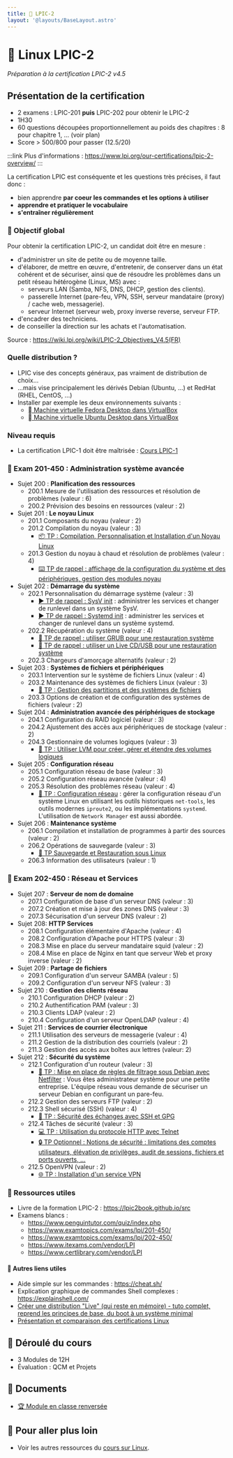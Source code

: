 ```yaml
---
title: 🐧 LPIC-2
layout: '@layouts/BaseLayout.astro'
---
```


# 🐧 Linux LPIC-2

_Préparation à la certification LPIC-2 v4.5_

## Présentation de la certification

- 2 examens : LPIC-201 **puis** LPIC-202 pour obtenir le LPIC-2
- 1H30
- 60 questions découpées proportionnellement au poids des chapitres : 8 pour chapitre 1, ... (voir plan)
- Score > 500/800 pour passer (12.5/20)

:::link
Plus d'informations : <https://www.lpi.org/our-certifications/lpic-2-overview/>
:::

La certification LPIC est conséquente et les questions très précises, il faut donc :

- bien apprendre **par coeur les commandes et les options à utiliser**
- **apprendre et pratiquer le vocabulaire**
- **s'entraîner régulièrement**

### 🎯 Objectif global

Pour obtenir la certification LPIC-2, un candidat doit être en mesure :

- d'administrer un site de petite ou de moyenne taille.
- d'élaborer, de mettre en œuvre, d'entretenir, de conserver dans un état cohérent et de sécuriser, ainsi que de résoudre les problèmes dans un petit réseau hétérogène (Linux, MS) avec :
  - serveurs LAN (Samba, NFS, DNS, DHCP, gestion des clients).
  - passerelle Internet (pare-feu, VPN, SSH, serveur mandataire (proxy) / cache web, messagerie).
  - serveur Internet (serveur web, proxy inverse reverse, serveur FTP.
- d'encadrer des techniciens.
- de conseiller la direction sur les achats et l'automatisation.

Source : <https://wiki.lpi.org/wiki/LPIC-2_Objectives_V4.5(FR)>

### Quelle distribution ?

- LPIC vise des concepts généraux, pas vraiment de distribution de choix...
- ...mais vise principalement les dérivés Debian (Ubuntu, ...) et RedHat (RHEL, CentOS, ...)
- Installer par exemple les deux environnements suivants :
  - [󰣛 Machine virtuelle Fedora Desktop dans VirtualBox](/linux/tp-installation-vbox-fedora-workstation)
  - [󰕈 Machine virtuelle Ubuntu Desktop dans VirtualBox](/linux/tp-installation-vbox-ubuntu-workstation)

### Niveau requis

- La certification LPIC-1 doit être maîtrisée : [Cours LPIC-1](/esgi/b3/lpic-1)

### 🎯 Exam 201-450 : Administration système avancée

- Sujet 200 : **Planification des ressources**
  - 200.1 Mesure de l'utilisation des ressources et résolution de problèmes (valeur : 6)
  - 200.2 Prévision des besoins en ressources (valeur : 2)
- Sujet 201 : **Le noyau Linux**
  - 201.1 Composants du noyau (valeur : 2)
  - 201.2 Compilation du noyau (valeur : 3)
    - [📦 TP : Compilation, Personnalisation et Installation d'un Noyau Linux](/linux/tp-build-kernel)
  - 201.3 Gestion du noyau à chaud et résolution de problèmes (valeur : 4)
    - [⌨️ TP de rappel : affichage de la configuration du système et des périphériques, gestion des modules noyau](/linux/tp-systeme)
- Sujet 202 : **Démarrage du système**
  - 202.1 Personnalisation du démarrage système (valeur : 3)
    - [▶️ TP de rappel : SysV init](/linux/tp-sysv) : administrer les services et changer de runlevel dans un système SysV.
    - [▶️ TP de rappel : Systemd init](/linux/tp-systemd) : administrer les services et changer de runlevel dans un système systemd.
  - 202.2 Récupération du système (valeur : 4)
    - [📀 TP de rappel : utiliser GRUB pour une restauration système](/linux/tp-grub)
    - [📀 TP de rappel : utiliser un Live CD/USB pour une restauration système](/linux/tp-rescue)
  - 202.3 Chargeurs d'amorçage alternatifs (valeur : 2)
- Sujet 203 : **Systèmes de fichiers et périphériques**
  - 203.1 Intervention sur le système de fichiers Linux (valeur : 4)
  - 203.2 Maintenance des systèmes de fichiers Linux (valeur : 3)
    - [💽 TP : Gestion des partitions et des systèmes de fichiers](/linux/tp-partitions)
  - 203.3 Options de création et de configuration des systèmes de fichiers (valeur : 2)
- Sujet 204 : **Administration avancée des périphériques de stockage**
  - 204.1 Configuration du RAID logiciel (valeur : 3)
  - 204.2 Ajustement des accès aux périphériques de stockage (valeur : 2)
  - 204.3 Gestionnaire de volumes logiques (valeur : 3)
    - [💽 TP : Utiliser LVM pour créer, gérer et étendre des volumes logiques](/linux/tp-lvm)
- Sujet 205 : **Configuration réseau**
  - 205.1 Configuration réseau de base (valeur : 3)
  - 205.2 Configuration réseau avancée (valeur : 4)
  - 205.3 Résolution des problèmes réseau (valeur : 4)
    - [📡 TP : Configuration réseau](/linux/tp-network) : gérer la configuration réseau d'un système Linux en utilisant les outils historiques `net-tools`, les outils modernes `iproute2`, ou les implémentations `systemd`. L'utilisation de `Network Manager` est aussi abordée.
- Sujet 206 : **Maintenance système**
  - 206.1 Compilation et installation de programmes à partir des sources (valeur : 2)
  - 206.2 Opérations de sauvegarde (valeur : 3)
    - [💾 TP Sauvegarde et Restauration sous Linux](/linux/tp-backup)
  - 206.3 Information des utilisateurs (valeur : 1)

### 🎯 Exam 202-450 : Réseau et Services

- Sujet 207 : **Serveur de nom de domaine**
  - 207.1 Configuration de base d'un serveur DNS (valeur : 3)
  - 207.2 Création et mise à jour des zones DNS (valeur : 3)
  - 207.3 Sécurisation d'un serveur DNS (valeur : 2)
- Sujet 208: **HTTP Services**
  - 208.1 Configuration élémentaire d'Apache (valeur : 4)
  - 208.2 Configuration d'Apache pour HTTPS (valeur : 3)
  - 208.3 Mise en place du serveur mandataire squid (valeur : 2)
  - 208.4 Mise en place de Nginx en tant que serveur Web et proxy inverse (valeur : 2)
- Sujet 209 : **Partage de fichiers**
  - 209.1 Configuration d'un serveur SAMBA (valeur : 5)
  - 209.2 Configuration d'un serveur NFS (valeur : 3)
- Sujet 210 : **Gestion des clients réseau**
  - 210.1 Configuration DHCP (valeur : 2)
  - 210.2 Authentification PAM (valeur : 3)
  - 210.3 Clients LDAP (valeur : 2)
  - 210.4 Configuration d'un serveur OpenLDAP (valeur : 4)
- Sujet 211 : **Services de courrier électronique**
  - 211.1 Utilisation des serveurs de messagerie (valeur : 4)
  - 211.2 Gestion de la distribution des courriels (valeur : 2)
  - 211.3 Gestion des accès aux boîtes aux lettres (valeur: 2)
- Sujet 212 : **Sécurité du système**
  - 212.1 Configuration d'un routeur (valeur : 3)
    - [🔐 TP : Mise en place de règles de filtrage sous Debian avec Netfilter](/linux/projet-netfilter) : Vous êtes administrateur système pour une petite entreprise. L'équipe réseau vous demande de sécuriser un serveur Debian en configurant un pare-feu.
  - 212.2 Gestion des serveurs FTP (valeur : 2)
  - 212.3 Shell sécurisé (SSH) (valeur : 4)
    - [🔐 TP : Sécurité des échanges avec SSH et GPG](/linux/tp-ssh-gpg)
  - 212.4 Tâches de sécurité (valeur : 3)
    - [💻 TP : Utilisation du protocole HTTP avec Telnet](/web/exo-telnet_http)
    - [🔒 TP Optionnel : Notions de sécurité : limitations des comptes utilisateurs, élévation de privilèges, audit de sessions, fichiers et ports ouverts, …](/linux/tp-security)
  - 212.5 OpenVPN (valeur : 2)
    - [🌐 TP : Installation d'un service VPN](/linux/tp-vpn)

### 📝 Ressources utiles

- Livre de la formation LPIC-2 : <https://lpic2book.github.io/src>
- Examens blancs :
  - <https://www.penguintutor.com/quiz/index.php>
  - <https://www.examtopics.com/exams/lpi/201-450/>
  - <https://www.examtopics.com/exams/lpi/202-450/>
  - <https://www.itexams.com/vendor/LPI>
  - <https://www.certlibrary.com/vendor/LPI>

#### 🔗 Autres liens utiles

- Aide simple sur les commandes : <https://cheat.sh/>
- Explication graphique de commandes Shell complexes : <https://explainshell.com/>
- [Créer une distribution "Live" (qui reste en mémoire) - tuto complet, reprend les principes de base, du boot à un système minimal](https://zestedesavoir.com/tutoriels/268/creer-son-premier-rim-linux/)
- [Présentation et comparaison des certifications Linux](https://blog.stephane-robert.info/docs/admin-serveurs/linux/certifications/)

## 📅 Déroulé du cours

- 3 Modules de 12H
- Évaluation : QCM et Projets

## 📑 Documents

- [🏆 Module en classe renversée](/esgi/m1/lpic-2/classe-renversee)
<!-- 
- [📝 Syllabus du contenu de la certification LPIC-2](/linux/lpic-2/contenu)
- [🤓 Cours Linux pour la certification LPIC-2](/linux/lpic-2/cours)
- [🏆 Projet LPIC-2 : Mise en place d'une infrastructure système complète sécurisée et supervisée](/linux/lpic-2/projet)
-->

## 🚀 Pour aller plus loin

- Voir les autres ressources du [cours sur Linux](/linux).

